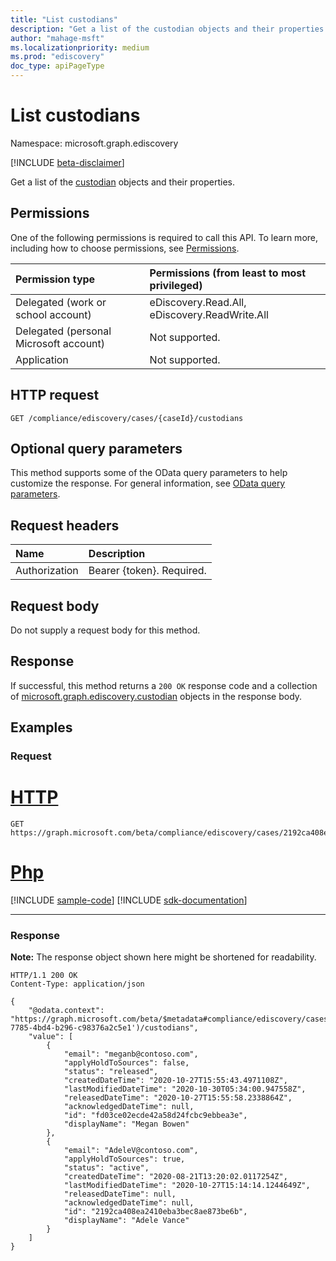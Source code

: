 ```yaml
---
title: "List custodians"
description: "Get a list of the custodian objects and their properties."
author: "mahage-msft"
ms.localizationpriority: medium
ms.prod: "ediscovery"
doc_type: apiPageType
---
```


# List custodians

Namespace: microsoft.graph.ediscovery

[!INCLUDE [beta-disclaimer](../../includes/beta-disclaimer.md)]

Get a list of the [custodian](../resources/ediscovery-custodian.md) objects and their properties.

## Permissions

One of the following permissions is required to call this API. To learn more, including how to choose permissions, see [Permissions](/graph/permissions-reference).

|Permission type|Permissions (from least to most privileged)|
|:---|:---|
|Delegated (work or school account)|eDiscovery.Read.All, eDiscovery.ReadWrite.All|
|Delegated (personal Microsoft account)|Not supported.|
|Application|Not supported.|

## HTTP request

<!-- {
  "blockType": "ignored"
}
-->

``` http
GET /compliance/ediscovery/cases/{caseId}/custodians
```

## Optional query parameters

This method supports some of the OData query parameters to help customize the response. For general information, see [OData query parameters](/graph/query-parameters).

## Request headers

|Name|Description|
|:---|:---|
|Authorization|Bearer {token}. Required.|

## Request body

Do not supply a request body for this method.

## Response

If successful, this method returns a `200 OK` response code and a collection of [microsoft.graph.ediscovery.custodian](../resources/ediscovery-custodian.md) objects in the response body.

## Examples

### Request


# [HTTP](#tab/http)
<!-- {
  "blockType": "request",
  "name": "get_custodian_1"
}
-->

``` http
GET https://graph.microsoft.com/beta/compliance/ediscovery/cases/2192ca408ea2410eba3bec8ae873be6b/custodians
```

# [Php](#tab/php)
[!INCLUDE [sample-code](../includes/snippets/php/get-custodian-1-php-snippets.md)]
[!INCLUDE [sdk-documentation](../includes/snippets/snippets-sdk-documentation-link.md)]

---


### Response

**Note:** The response object shown here might be shortened for readability.
<!-- {
  "blockType": "response",
  "truncated": true,
  "@odata.type": "Collection(microsoft.graph.ediscovery.custodian)"
}
-->

``` http
HTTP/1.1 200 OK
Content-Type: application/json

{
    "@odata.context": "https://graph.microsoft.com/beta/$metadata#compliance/ediscovery/cases('4c8f8f70-7785-4bd4-b296-c98376a2c5e1')/custodians",
    "value": [
        {
            "email": "meganb@contoso.com",
            "applyHoldToSources": false,
            "status": "released",
            "createdDateTime": "2020-10-27T15:55:43.4971108Z",
            "lastModifiedDateTime": "2020-10-30T05:34:00.947558Z",
            "releasedDateTime": "2020-10-27T15:55:58.2338864Z",
            "acknowledgedDateTime": null,
            "id": "fd03ce02ecde42a58d24fcbc9ebbea3e",
            "displayName": "Megan Bowen"
        },
        {
            "email": "AdeleV@contoso.com",
            "applyHoldToSources": true,
            "status": "active",
            "createdDateTime": "2020-08-21T13:20:02.0117254Z",
            "lastModifiedDateTime": "2020-10-27T15:14:14.1244649Z",
            "releasedDateTime": null,
            "acknowledgedDateTime": null,
            "id": "2192ca408ea2410eba3bec8ae873be6b",
            "displayName": "Adele Vance"
        }
    ]
}
```
